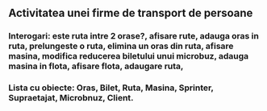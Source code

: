 ## Activitatea unei firme de transport de persoane
### Interogari: este ruta intre 2 orase?, afisare rute, adauga oras in ruta, prelungeste o ruta, elimina un oras din ruta, afisare masina, modifica reducerea biletului unui microbuz, adauga masina in flota, afisare flota, adaugare ruta,
### Lista cu obiecte: Oras, Bilet, Ruta, Masina, Sprinter, Supraetajat, Microbnuz, Client.
